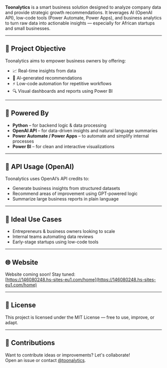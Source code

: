 **Toonalytics** is a smart business solution designed to analyze company data and provide strategic growth recommendations. It leverages AI (OpenAI API), low-code tools (Power Automate, Power Apps), and business analytics to turn raw data into actionable insights — especially for African startups and small businesses.

---

## 🚀 Project Objective

Toonalytics aims to empower business owners by offering:
- 📈 Real-time insights from data
- 🤖 AI-generated recommendations
- ⚡ Low-code automation for repetitive workflows
- 🔍 Visual dashboards and reports using Power BI

---

## 🧠 Powered By

- **Python** – for backend logic & data processing  
- **OpenAI API** – for data-driven insights and natural language summaries  
- **Power Automate / Power Apps** – to automate and simplify internal processes  
- **Power BI** – for clean and interactive visualizations

---

## 🔌 API Usage (OpenAI)

Toonalytics uses OpenAI’s API credits to:
- Generate business insights from structured datasets
- Recommend areas of improvement using GPT-powered logic
- Summarize large business reports in plain language

---

## 🌱 Ideal Use Cases

- Entrepreneurs & business owners looking to scale
- Internal teams automating data reviews
- Early-stage startups using low-code tools

---

## 🌐 Website

Website coming soon! Stay tuned:  
[https://146080248.hs-sites-eu1.com/home](https://146080248.hs-sites-eu1.com/home)

---

## 📄 License

This project is licensed under the MIT License — free to use, improve, or adapt.

---

## 🙌 Contributions

Want to contribute ideas or improvements? Let's collaborate!  
Open an issue or contact [@toonalytics](https://github.com/toonalytics).

